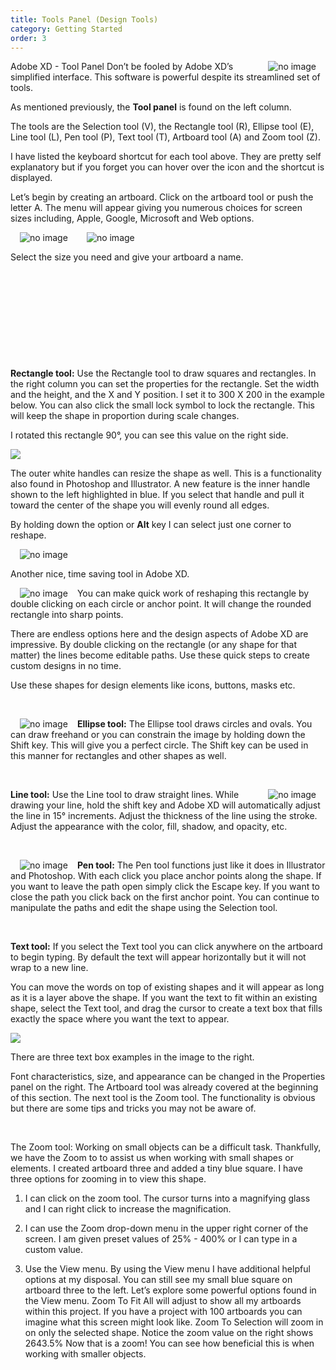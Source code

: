 ```yaml
---
title: Tools Panel (Design Tools)
category: Getting Started
order: 3
---
```


<img style="padding: 0px 15px; float: right" src="https://iwilfried.github.io/Adobe-XD-eBook/images/XD-Tools-Panel-01.png" alt="no image" />

Adobe XD - Tool Panel
Don’t be fooled by Adobe XD’s simplified
interface. This software is powerful despite its
streamlined set of tools.  

As mentioned previously, the **Tool panel** is
found on the left column.  

The tools are the Selection tool (V), the
Rectangle tool (R), Ellipse tool (E), Line tool (L),
Pen tool (P), Text tool (T), Artboard tool (A) and
Zoom tool (Z).  

I have listed the keyboard shortcut for each tool
above. They are pretty self explanatory but if you
forget you can hover over the icon and the
shortcut is displayed.  


Let’s begin by creating an artboard. Click on the artboard tool or
push the letter A. The menu will appear giving you numerous
choices for screen sizes including, Apple, Google, Microsoft and
Web options. 

<img style="padding: 0px 15px; float: left" src="https://iwilfried.github.io/Adobe-XD-eBook/images/XD-Tools-Panel-03.png" alt="no image" />  

<img style="padding: 0px 15px; float: left" src="https://iwilfried.github.io/Adobe-XD-eBook/images/XD-Tools-Panel-04.png" alt="no image" />  

&nbsp; 

Select the size you need and
give your artboard a name.  

&nbsp; 

&nbsp; 

&nbsp; 

&nbsp; 

&nbsp; 

**Rectangle tool:** Use the Rectangle tool to draw squares and rectangles. In the right
column you can set the properties for the rectangle. Set the width and the height,
and the X and Y position. I set it to 300 X 200 in the example below. You can also
click the small lock symbol to lock the rectangle. This will keep the shape in
proportion during scale changes.  

I rotated this rectangle 90°, you can see this value on the right side. 

![](https://iwilfried.github.io/Adobe-XD-eBook/images/XD-Tools-Panel-05.png)  

The outer white handles can resize the shape as well. This
is a functionality also found in Photoshop and Illustrator. A
new feature is the inner handle shown to the left highlighted
in blue. If you select that handle and pull it toward the
center of the shape you will evenly round all edges.  

By holding down the option or **Alt** key I can select just one
corner to reshape.

<img style="padding: 0px 15px; " src="https://iwilfried.github.io/Adobe-XD-eBook/images/XD-Tools-Panel-07.png" alt="no image" />

Another nice, time saving tool in Adobe XD.  

<img style="padding: 0px 15px; float: left" src="https://iwilfried.github.io/Adobe-XD-eBook/images/XD-Tools-Panel-08.png" alt="no image" />You can make quick work of reshaping this rectangle by double clicking on each circle or anchor point. It will
change the rounded rectangle into sharp points.  


There are endless options here and the design aspects of
Adobe XD are impressive. By double clicking on the
rectangle (or any shape for that matter) the lines become
editable paths. Use these quick steps to create custom
designs in no time.  

Use these shapes for design elements like icons, buttons,
masks etc.  

&nbsp; 

<img style="padding: 0px 15px; float: left" src="https://iwilfried.github.io/Adobe-XD-eBook/images/XD-Tools-Panel-09.png" alt="no image" />

**Ellipse tool:** The Ellipse tool draws circles and ovals. You
can draw freehand or you can constrain the image by
holding down the Shift key. This will give you a perfect
circle. The Shift key can be used in this manner for
rectangles and other shapes as well.  

&nbsp; 

<img style="padding: 0px 15px; float: right" src="https://iwilfried.github.io/Adobe-XD-eBook/images/XD-Tools-Panel-10.png" alt="no image" />**Line tool:** Use the Line tool to draw straight lines. While
drawing your line, hold the shift key and Adobe XD will
automatically adjust the line in 15° increments. Adjust the
thickness of the line using the stroke. Adjust the
appearance with the color, fill, shadow, and opacity, etc.  

&nbsp;  

<img style="padding: 0px 15px; float: left" src="https://iwilfried.github.io/Adobe-XD-eBook/images/XD-Tools-Panel-11.png" alt="no image" />**Pen tool:** The Pen tool functions just like it does in
Illustrator and Photoshop. With each click you place
anchor points along the shape. If you want to leave the
path open simply click the Escape key. If you want to close
the path you click back on the first anchor point. You can
continue to manipulate the paths and edit the shape using
the Selection tool.  

&nbsp;  

**Text tool:** If you select the Text tool you can click
anywhere on the artboard to begin typing. By
default the text will appear horizontally but it will not
wrap to a new line.  

You can move the words on top of existing shapes
and it will appear as long as it is a layer above the
shape. If you want the text to fit within an existing
shape, select the Text tool, and drag the cursor to
create a text box that fills exactly the space where
you want the text to appear.  

![](https://iwilfried.github.io/Adobe-XD-eBook/images/XD-Tools-Panel-12.png)

There are three text box examples in the image to
the right.  

Font characteristics, size, and appearance can be
changed in the Properties panel on the right.
The Artboard tool was already covered at the beginning of this section. The next tool
is the Zoom tool. The functionality is obvious but there are some tips and tricks you
may not be aware of.  

&nbsp;  

The Zoom tool: Working on small objects can be a difficult
task. Thankfully, we have the Zoom to to assist us when
working with small shapes or elements.
I created artboard three and added a tiny blue square. I have
three options for zooming in to view this shape.
1) I can click on the zoom tool. The cursor turns into a
magnifying glass and I can right click to increase the
magnification.  

2) I can use the Zoom drop-down menu in the upper right
corner of the screen. I am given preset values of 25% -
400% or I can type in a custom value.
3) Use the View menu. By using the View menu I
have additional helpful options at my disposal.
You can still see my small blue square on artboard
three to the left. Let’s explore some powerful options
found in the View menu.
Zoom To Fit All will adjust to
show all my artboards within this
project.
If you have a project with 100
artboards you can imagine what
this screen might look like.
Zoom To Selection will
zoom in on only the
selected shape.
Notice the zoom value on
the right shows 2643.5%
Now that is a zoom!
You can see how
beneficial this is when
working with smaller
objects.